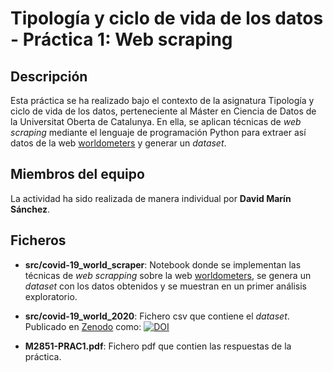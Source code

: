 # Tipología y ciclo de vida de los datos - Práctica 1: Web scraping

## Descripción

Esta práctica se ha realizado bajo el contexto de la asignatura Tipología y ciclo de vida de los datos, perteneciente al Máster en Ciencia de Datos de la Universitat Oberta de Catalunya. En ella, se aplican técnicas de _web scraping_ mediante el lenguaje de programación Python para extraer así datos de la web [worldometers](https://www.worldometers.info/coronavirus/) y generar un _dataset_.

## Miembros del equipo

La actividad ha sido realizada de manera individual por **David Marín Sánchez**.

## Ficheros

* **src/covid-19_world_scraper**: Notebook donde se implementan las técnicas de _web scrapping_ sobre la web [worldometers](https://www.worldometers.info/coronavirus/), se genera un _dataset_ con los datos obtenidos y se muestran en un primer análisis exploratorio.

* **src/covid-19_world_2020**: Fichero csv que contiene el _dataset_. Publicado en [Zenodo](https://zenodo.org/) como:
[![DOI](https://zenodo.org/badge/DOI/10.5281/zenodo.3747319.svg)](https://doi.org/10.5281/zenodo.3747319)

* **M2851-PRAC1.pdf**: Fichero pdf que contien las respuestas de la práctica.
